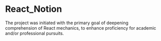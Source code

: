 # React_Notion
The project was initiated with the primary goal of deepening comprehension of React mechanics, to enhance proficiency for academic and/or professional pursuits.
